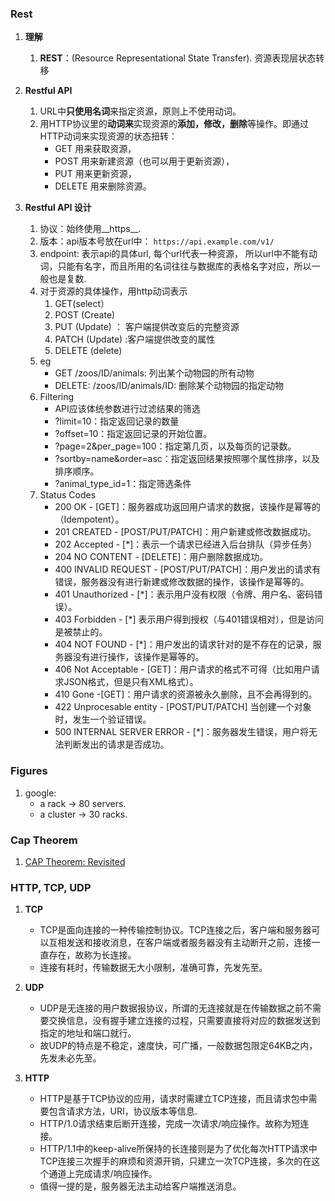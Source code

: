 ### Rest
1. **理解**
	1. **REST**：(Resource Representational State Transfer). 资源表现层状态转移
	
2. **Restful API**
	1. URL中**只使用名词**来指定资源，原则上不使用动词。
	2. 用HTTP协议里的**动词来**实现资源的**添加，修改，删除**等操作。即通过HTTP动词来实现资源的状态扭转：
		* GET 用来获取资源，
		* POST 用来新建资源（也可以用于更新资源），
		* PUT 用来更新资源，
		* DELETE 用来删除资源。
3. __Restful API 设计__
	1. 协议：始终使用__https__.
	2. 版本：api版本号放在url中： ```https://api.example.com/v1/```
	3. endpoint: 表示api的具体url, 每个url代表一种资源， 所以url中不能有动词，只能有名字，而且所用的名词往往与数据库的表格名字对应，所以一般也是复数.
	4. 对于资源的具体操作，用http动词表示
		1. GET(select）
		2. POST (Create)
		3. PUT (Update) ： 客户端提供改变后的完整资源
		4. PATCH (Update) :客户端提供改变的属性
		5. DELETE (delete)
	5. eg
		* GET /zoos/ID/animals: 列出某个动物园的所有动物
		* DELETE: /zoos/ID/animals/ID: 删除某个动物园的指定动物
	6. Filtering
		* API应该体统参数进行过滤结果的筛选
		* ?limit=10：指定返回记录的数量
		* ?offset=10：指定返回记录的开始位置。
		* ?page=2&per_page=100：指定第几页，以及每页的记录数。
		* ?sortby=name&order=asc：指定返回结果按照哪个属性排序，以及排序顺序。
		* ?animal_type_id=1：指定筛选条件
	7. Status Codes
		* 200 OK - [GET]：服务器成功返回用户请求的数据，该操作是幂等的（Idempotent）。
		* 201 CREATED - [POST/PUT/PATCH]：用户新建或修改数据成功。
		* 202 Accepted - [*]：表示一个请求已经进入后台排队（异步任务）
		* 204 NO CONTENT - [DELETE]：用户删除数据成功。
		* 400 INVALID REQUEST - [POST/PUT/PATCH]：用户发出的请求有错误，服务器没有进行新建或修改数据的操作，该操作是幂等的。
		* 401 Unauthorized - [*]：表示用户没有权限（令牌、用户名、密码错误）。
		* 403 Forbidden - [*] 表示用户得到授权（与401错误相对），但是访问是被禁止的。
		* 404 NOT FOUND - [*]：用户发出的请求针对的是不存在的记录，服务器没有进行操作，该操作是幂等的。
		* 406 Not Acceptable - [GET]：用户请求的格式不可得（比如用户请求JSON格式，但是只有XML格式）。
		* 410 Gone -[GET]：用户请求的资源被永久删除，且不会再得到的。
		* 422 Unprocesable entity - [POST/PUT/PATCH] 当创建一个对象时，发生一个验证错误。
		* 500 INTERNAL SERVER ERROR - [*]：服务器发生错误，用户将无法判断发出的请求是否成功。
	

### Figures
1. google:
	* a rack -> 80 servers. 
	* a cluster -> 30 racks.
	
### Cap Theorem
1. [CAP Theorem: Revisited](http://robertgreiner.com/2014/08/cap-theorem-revisited/)

### HTTP, TCP, UDP
1. **TCP**
	* TCP是面向连接的一种传输控制协议。TCP连接之后，客户端和服务器可以互相发送和接收消息，在客户端或者服务器没有主动断开之前，连接一直存在，故称为长连接。
	* 连接有耗时，传输数据无大小限制，准确可靠，先发先至。
		
2. **UDP**
	* UDP是无连接的用户数据报协议，所谓的无连接就是在传输数据之前不需要交换信息，没有握手建立连接的过程，只需要直接将对应的数据发送到指定的地址和端口就行。
	* 故UDP的特点是不稳定，速度快，可广播，一般数据包限定64KB之内，先发未必先至。
3. **HTTP**
	* HTTP是基于TCP协议的应用，请求时需建立TCP连接，而且请求包中需要包含请求方法，URI，协议版本等信息.
	* HTTP/1.0请求结束后断开连接，完成一次请求/响应操作。故称为短连接。
	* HTTP/1.1中的keep-alive所保持的长连接则是为了优化每次HTTP请求中TCP连接三次握手的麻烦和资源开销，只建立一次TCP连接，多次的在这个通道上完成请求/响应操作。
	* 值得一提的是，服务器无法主动给客户端推送消息。


